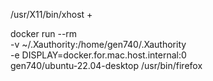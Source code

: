 /usr/X11/bin/xhost +

docker run --rm                                 \
    -v ~/.Xauthority:/home/gen740/.Xauthority   \
    -e DISPLAY=docker.for.mac.host.internal:0   \
    gen740/ubuntu-22.04-desktop /usr/bin/firefox
